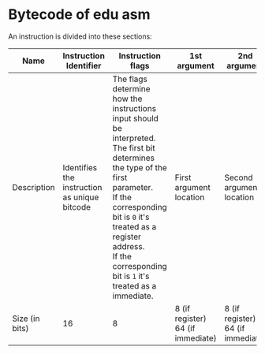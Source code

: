 # Bytecode of edu asm

An instruction is divided into these sections: 

| Name           | Instruction Identifier                       | Instruction flags                                                                                                                                                                                                                                                         | 1st argument                         | 2nd argument                         | xth argument                         |
|----------------|----------------------------------------------|---------------------------------------------------------------------------------------------------------------------------------------------------------------------------------------------------------------------------------------------------------------------------|--------------------------------------|--------------------------------------|--------------------------------------|
| Description    | Identifies the instruction as unique bitcode | The flags determine how the instructions input should be interpreted.<br>The first bit determines the type of the first parameter.<br>If the corresponding bit is `0` it's treated as a register address.<br>If the corresponding bit is `1` it's treated as a immediate. | First argument location              | Second argument location             | xth argument location                |
| Size (in bits) | 16                                           | 8                                                                                                                                                                                                                                                                         | 8 (if register)<br>64 (if immediate) | 8 (if register)<br>64 (if immediate) | 8 (if register)<br>64 (if immediate) |


